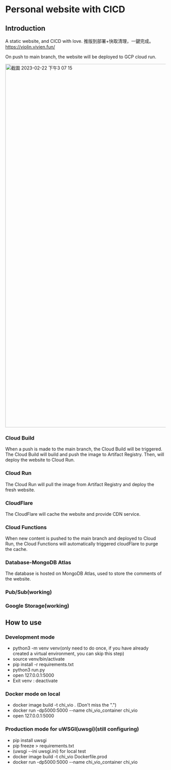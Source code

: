 # Personal website with CICD
## Introduction
A static website, and CICD with love.
推版到部署+快取清理，一鍵完成。
https://violin.vivien.fun/

On push to main branch, the website will be deployed to GCP cloud run.

<img width="1139" alt="截圖 2023-02-22 下午3 07 15" src="https://user-images.githubusercontent.com/56625237/220548044-e5b6db60-7411-4fff-84d4-f152bdf2eba6.png">


### Cloud Build
When a push is made to the main branch, the Cloud Build will be triggered. The Cloud Build will build and push the image to Artifact Registry. Then, will deploy the website to Cloud Run.

### Cloud Run
The Cloud Run will pull the image from Artifact Registry and deploy the fresh website.

### CloudFlare
The CloudFlare will cache the website and provide CDN service.

### Cloud Functions
When new content is pushed to the main branch and deployed to Cloud Run, the Cloud Functions will automatically triggered cloudFlare to purge the cache.

### Database-MongoDB Atlas
The database is hosted on MongoDB Atlas, used to store the comments of the website.

### Pub/Sub(working)

### Google Storage(working)




## How to use
### Development mode
* python3 -m venv venv(only need to do once, if you have already created a virtual environment, you can skip this step)
* source venv/bin/activate
* pip install -r requirements.txt
* python3 run.py
* open 127.0.0.1:5000
* Exit venv : deactivate

### Docker mode on local
* docker image build -t chi_vio . (Don't miss the ".")
* docker run -dp5000:5000 --name chi_vio_container chi_vio
* open 127.0.0.1:5000

### Production mode for uWSGI(uwsgi)(still configuring)
* pip install uwsgi
* pip freeze > requirements.txt
* (uwsgi --ini uwsgi.ini) for local test
* docker image build -t chi_vio Dockerfile.prod
* docker run -dp5000:5000 --name chi_vio_container chi_vio

